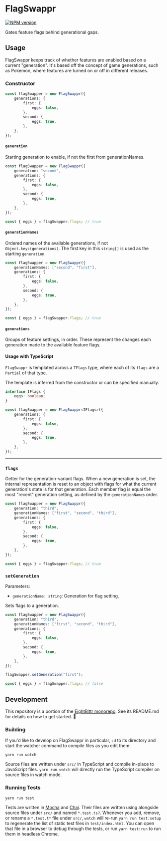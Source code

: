 <!-- Top -->
# FlagSwappr

[![NPM version](https://badge.fury.io/js/flagswappr.svg)](http://badge.fury.io/js/flagswappr)

Gates feature flags behind generational gaps.
<!-- /Top -->

## Usage

FlagSwappr keeps track of whether features are enabled based on a current "generation".
It's based off the concept of game generations, such as Pokemon, where features are turned on or off in different releases.

### Constructor

```typescript
const flagSwapper = new FlagSwappr({
    generations: {
        first: {
            eggs: false,
        },
        second: {
            eggs: true,
        },
    },
});
```

#### `generation`

Starting generation to enable, if not the first from generationNames.

```typescript
const flagSwapper = new FlagSwappr({
    generation: "second",
    generations: {
        first: {
            eggs: false,
        },
        second: {
            eggs: true,
        },
    },
});

const { eggs } = flagSwapper.flags; // true
```

#### `generationNames`

Ordered names of the available generations, if not `Object.keys(generations)`.
The first key in this `string[]` is used as the starting `generation`.

```typescript
const flagSwapper = new FlagSwappr({
    generationNames: ["second", "first"],
    generations: {
        first: {
            eggs: false,
        },
        second: {
            eggs: true,
        },
    },
});

const { eggs } = flagSwapper.flags; // true
```

#### `generations`

Groups of feature settings, in order.
These represent the changes each generation made to the available feature flags.

#### Usage with TypeScript

`FlagSwappr` is templated across a `TFlags` type, where each of its `flags` are a `Partial` of that type.

The template is inferred from the constructor or can be specified manually.

```typescript
interface IFlags {
    eggs: boolean;
}

const flagSwapper = new FlagSwappr<IFlags>({
    generations: {
        first: {
            eggs: false,
        },
        second: {
            eggs: true,
        },
    },
});
```

---

### `flags`

Getter for the generation-variant flags.
When a new generation is set, the internal representation is reset to an object with flags for what the current generation's state is for that generation.
Each member flag is equal the most "recent" generation setting, as defined by the `generationNames` order.

```typescript
const flagSwapper = new FlagSwappr({
    generation: "third",
    generationNames: ["first", "second", "third"],
    generations: {
        first: {
            eggs: false,
        },
        second: {
            eggs: true,
        },
    },
});

const { eggs } = flagSwapper.flags; // true
```

### `setGeneration`

Parameters:

-   `generationName: string`: Generation for flag setting.

Sets flags to a generation.

```typescript
const flagSwapper = new FlagSwappr({
    generation: "third",
    generationNames: ["first", "second", "third"],
    generations: {
        first: {
            eggs: false,
        },
        second: {
            eggs: true,
        },
    },
});

flagSwapper.setGeneration("first");

const { eggs } = flagSwapper.flags; // false
```

<!-- Development -->
## Development

This repository is a portion of the [EightBittr monorepo](https://raw.githubusercontent.com/FullScreenShenanigans/EightBittr).
See its README.md for details on how to get started. 💖

### Building

If you'd like to develop on FlagSwappr in particular, `cd` to its directory and start the watcher command to compile files as you edit them:

```shell
yarn run watch
```

Source files are written under `src/` in TypeScript and compile in-place to JavaScript files.
`yarn run watch` will directly run the TypeScript compiler on source files in watch mode.

### Running Tests

```shell
yarn run test
```

Tests are written in [Mocha](https://github.com/mochajs/mocha) and [Chai](https://github.com/chaijs/chai).
Their files are written using alongside source files under `src/` and named `*.test.ts?`.
Whenever you add, remove, or rename a `*.test.t*` file under `src/`, `watch` will re-run `yarn run test:setup` to regenerate the list of static test files in `test/index.html`.
You can open that file in a browser to debug through the tests, or run `yarn test:run` to run them in headless Chrome.

<!-- Maps -->
<!-- /Maps -->
<!-- /Development -->
